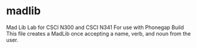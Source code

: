 madlib
======

Mad Lib Lab for CSCI N300 and CSCI N341
For use with Phonegap Build 
This file creates a MadLib once accepting a name, verb, and noun from the user.
